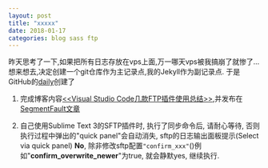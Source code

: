 ```yaml
---
layout: post
title: "xxxxx"
date: 2018-01-17
categories: blog sass ftp
---
```


昨天思考了一下,如果把所有日志存放在vps上面,万一哪天vps被我搞崩了就惨了...想来想去,决定创建一个git仓库作为主记录点,我的Jekyll作为副记录点.
于是GitHub的[daily](https://github.com/whidy/daily)创建了

1. 完成博客内容[<<Visual Studio Code几款FTP插件使用总结>>](http://www.whidy.net/vscode-ftp-extensions-use-summary.html),并发布在[SegmentFault文章](https://segmentfault.com/a/1190000012875114)

2. 自己使用Sublime Text 3的SFTP插件时, 执行了同步命令后, 请耐心等待, 否则执行过程中弹出的"quick panel"会自动消失, sftp的日志输出面板提示(Select via quick panel) **No**, 除非修改sftp配置`"confirm_xxx"`()例如"**confirm\_overwrite\_newer**"为true, 就会静默yes, 继续执行.